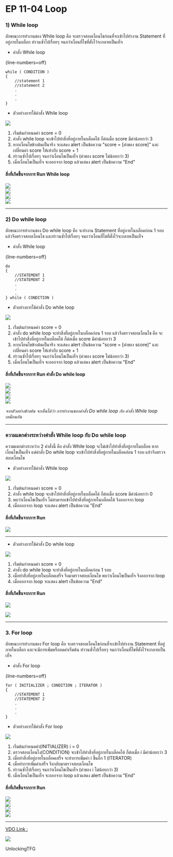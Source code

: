 # EP 11-04 Loop

### 1) While loop  

ลักษณะการทำงานของ While loop คือ จะตรวจสอบเงื่อนไขก่อนที่จะเข้าไปทำงาน Statement ที่อยู่ภายในบล็อก ทำวนซ้ำไปเรื่อยๆ จนกว่าเงื่อนที่ไขที่ตั้งไว้จะกลายเป็นเท็จ

* คำสั่ง While loop  

{line-numbers=off}
~~~~~~~~
while ( CONDITION )
{
    //statement 1
    //statement 2
    .
    .
    .
}
~~~~~~~~

* ตัวอย่างการใช้คำสั่ง While loop  

![](images/EP11-04Loop/01.PNG)  

1. เริ่มต้นกำหนดค่า score = 0
2. คำสั่ง while loop จะเข้าไปทำสิ่งที่อยู่ภายในบล็อคได้ ก็ต่อเมื่อ score มีค่าน้อยกว่า 3
3. หากเงื่อนไขข้างต้นเป็นจริง จะแสดง alert เป็นข้อความ "score = [ค่าของ score]" และ เปลี่ยนค่า score ให้เท่ากับ score + 1
4. ทำวนซ้ำไปเรื่อยๆ จนกว่าเงื่อนไขเป็นเท็จ (ค่าของ score ไม่น้อยกว่า 3)
5. เมื่อเงื่อนไขเป็นเท็จ จะออกจาก loop แล้วแสดง alert เป็นข้อความ "End"  

#### สิ่งที่เกิดขึ้นจากการ Run While loop  

![](images/EP11-04Loop/02.PNG)  
![](images/EP11-04Loop/03.PNG)  
![](images/EP11-04Loop/04.PNG)  
![](images/EP11-04Loop/05.PNG)  

* * *

### 2) Do while loop

ลักษณะการทำงานของ Do while loop คือ จะทำงาน Statement ที่อยู่ภายในบล็อคก่อน 1 รอบ แล้วจึงตรวจสอบเงื่อนไข และทำวนซ้ำไปเรื่อยๆ จนกว่าเงื่อนที่ไขที่ตั้งไว้จะกลายเป็นเท็จ

* คำสั่ง While loop  

{line-numbers=off}
~~~~~~~~
do
{
    //STATEMENT 1
    //STATEMENT 2
    .
    .
    .
} while ( CONDITION )
~~~~~~~~

* ตัวอย่างการใช้คำสั่ง Do while loop  

![](images/EP11-04Loop/06.PNG)  

1. เริ่มต้นกำหนดค่า score = 0
2. คำสั่ง do while loop จะทำสิ่งที่อยู่ภายในบล็อคก่อน 1 รอบ แล้วจึงตรวจสอบเงื่อนไข คือ จะเข้าไปทำสิ่งที่อยู่ภายในบล็อคได้ ก็ต่อเมื่อ score มีค่าน้อยกว่า 3
3. หากเงื่อนไขข้างต้นเป็นจริง จะแสดง alert เป็นข้อความ "score = [ค่าของ score]" และ เปลี่ยนค่า score ให้เท่ากับ score + 1
4. ทำวนซ้ำไปเรื่อยๆ จนกว่าเงื่อนไขเป็นเท็จ (ค่าของ score ไม่น้อยกว่า 3)
5. เมื่อเงื่อนไขเป็นเท็จ จะออกจาก loop แล้วแสดง alert เป็นข้อความ "End" 

#### สิ่งที่เกิดขึ้นจากการ Run คำสั่ง Do while loop  

![](images/EP11-04Loop/02.PNG)  
![](images/EP11-04Loop/03.PNG)  
![](images/EP11-04Loop/04.PNG)  
![](images/EP11-04Loop/05.PNG)  

*จากตัวอย่างข้างต้น จะเห็นได้ว่า การทำงานของคำสั่ง Do while loop กับ คำสั่ง While loop เหมือนกัน*

* * *

### ความแตกต่างระหว่างคำสั่ง While loop กับ Do while loop

ความแตกต่างระหว่าง 2 คำสั่งนี้ คือ คำสั่ง While loop จะไม่เข้าไปทำสิ่งที่อยู่ภายในบล็อค หากเงื่อนไขเป็นเท็จ แต่คำสั่ง Do while loop จะเข้าไปทำสิ่งที่อยู่ภายในบล็อคก่อน 1 รอบ แล้วจึงตรวจสอบเงื่อนไข

* ตัวอย่างการใช้คำสั่ง While loop  

![](images/EP11-04Loop/08.PNG)  

1. เริ่มต้นกำหนดค่า score = 0
2. คำสั่ง while loop จะเข้าไปทำสิ่งที่อยู่ภายในบล็อคได้ ก็ต่อเมื่อ score มีค่าน้อยกว่า 0
3. พบว่าเงื่อนไขเป็นเท็จ ไม่สามารถเข้าไปทำสิ่งที่อยู่ภายในบล็อคได้ จึงออกจาก loop
4. เมื่อออกจาก loop จะแสดง alert เป็นข้อความ "End"

#### สิ่งที่เกิดขึ้นจากการ Run

![](images/EP11-04Loop/05.PNG)  

* * *

* ตัวอย่างการใช้คำสั่ง Do while loop  

![](images/EP11-04Loop/07.PNG)  

1. เริ่มต้นกำหนดค่า score = 0
2. คำสั่ง do while loop จะทำสิ่งที่อยู่ภายในบล็อคก่อน 1 รอบ  
3. เมื่อทำสิ่งที่อยู่ภายในบล็อคเสร็จ จึงมาตรวจสอบเงื่อนไข พบว่าเงื่อนไขเป็นเท็จ จึงออกจาก loop
4. เมื่อออกจาก loop จะแสดง alert เป็นข้อความ "End"  

#### สิ่งที่เกิดขึ้นจากการ Run

![](images/EP11-04Loop/02.PNG)  

![](images/EP11-04Loop/05.PNG)  

* * *

### 3. For loop

ลักษณะการทำงานของ For loop คือ จะตรวจสอบเงื่อนไขก่อนที่จะเข้าไปทำงาน Statement ที่อยู่ภายในบล็อก และจะมีการเพิ่มหรือลดค่าเริ่มต้น ทำวนซ้ำไปเรื่อยๆ จนกว่าเงื่อนที่ไขที่ตั้งไว้จะกลายเป็นเท็จ

* คำสั่ง For loop 

{line-numbers=off}
~~~~~~~~
for ( INITIALIZER ; CONDITION ; ITERATOR )
{
    //STATEMENT 1
    //STATEMENT 2
    .
    .
    .
}
~~~~~~~~

* ตัวอย่างการใช้คำสั่ง For loop  

![](images/EP11-04Loop/09.PNG)  

1. เริ่มต้นกำหนดค่า(INITIALIZER) i = 0
2. ตรวจสอบเงื่อนไง(CONDITION) จะเข้าไปทำสิ่งที่อยู่ภายในบล็อคได้ ก็ต่อเมื่อ i มีค่าน้อยกว่า 3   
3. เมื่อทำสิ่งที่อยู่ภายในบล็อคเสร็จ จะทำการเพิ่มค่า i ขึ้นอีก 1 (ITERATOR)
4. เมื่อทำการเพิ่มค่าเสร็จ จึงกลับมาตรวจสอบเงื่อนไข 
5. ทำวนซ้ำไปเรื่อยๆ จนกว่าเงื่อนไขเป็นเท็จ (ค่าของ i ไม่น้อยกว่า 3)
6. เมื่อเงื่อนไขเป็นเท็จ จะออกจาก loop แล้วแสดง alert เป็นข้อความ "End"  

#### สิ่งที่เกิดขึ้นจากการ Run

![](images/EP11-04Loop/10.PNG)  
![](images/EP11-04Loop/11.PNG)  
![](images/EP11-04Loop/12.PNG)  
![](images/EP11-04Loop/05.PNG)  

* * *

[VDO Link : ](https://www.youtube.com/watch?v=xNVTSZqgHXE)

[![](images/EP11/00.PNG)](https://www.youtube.com/watch?v=xNVTSZqgHXE)

UnlockingTFG